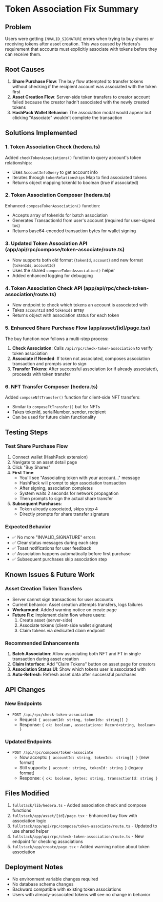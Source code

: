 # Token Association Fix Summary

## Problem
Users were getting `INVALID_SIGNATURE` errors when trying to buy shares or receiving tokens after asset creation. This was caused by Hedera's requirement that accounts must explicitly associate with tokens before they can receive them.

## Root Causes
1. **Share Purchase Flow**: The buy flow attempted to transfer tokens without checking if the recipient account was associated with the token first
2. **Asset Creation Flow**: Server-side token transfers to creator account failed because the creator hadn't associated with the newly created tokens
3. **HashPack Wallet Behavior**: The association modal would appear but clicking "Associate" wouldn't complete the transaction

## Solutions Implemented

### 1. Token Association Check (hedera.ts)
Added `checkTokenAssociations()` function to query account's token relationships:
- Uses `AccountInfoQuery` to get account info
- Iterates through `tokenRelationships` Map to find associated tokens
- Returns object mapping tokenId to boolean (true if associated)

### 2. Token Association Composer (hedera.ts)
Enhanced `composeTokenAssociation()` function:
- Accepts array of tokenIds for batch association
- Generates TransactionId from user's account (required for user-signed txs)
- Returns base64-encoded transaction bytes for wallet signing

### 3. Updated Token Association API (app/api/rpc/compose/token-associate/route.ts)
- Now supports both old format (`tokenId`, `account`) and new format (`tokenIds`, `accountId`)
- Uses the shared `composeTokenAssociation()` helper
- Added enhanced logging for debugging

### 4. Token Association Check API (app/api/rpc/check-token-association/route.ts)
- New endpoint to check which tokens an account is associated with
- Takes `accountId` and `tokenIds` array
- Returns object with association status for each token

### 5. Enhanced Share Purchase Flow (app/asset/[id]/page.tsx)
The buy function now follows a multi-step process:
1. **Check Association**: Calls `/api/rpc/check-token-association` to verify token association
2. **Associate if Needed**: If token not associated, composes association transaction and prompts user to sign
3. **Transfer Tokens**: After successful association (or if already associated), proceeds with token transfer

### 6. NFT Transfer Composer (hedera.ts)
Added `composeNftTransfer()` function for client-side NFT transfers:
- Similar to `composeFtTransfer()` but for NFTs
- Takes tokenId, serialNumber, sender, recipient
- Can be used for future claim functionality

## Testing Steps

### Test Share Purchase Flow
1. Connect wallet (HashPack extension)
2. Navigate to an asset detail page
3. Click "Buy Shares"
4. **First Time**: 
   - You'll see "Associating token with your account..." message
   - HashPack will prompt to sign association transaction
   - After signing, association completes
   - System waits 2 seconds for network propagation
   - Then prompts to sign the actual share transfer
5. **Subsequent Purchases**:
   - Token already associated, skips step 4
   - Directly prompts for share transfer signature

### Expected Behavior
- ✅ No more "INVALID_SIGNATURE" errors
- ✅ Clear status messages during each step
- ✅ Toast notifications for user feedback
- ✅ Association happens automatically before first purchase
- ✅ Subsequent purchases skip association step

## Known Issues & Future Work

### Asset Creation Token Transfers
- Server cannot sign transactions for user accounts
- Current behavior: Asset creation attempts transfers, logs failures
- **Workaround**: Added warning notice on create page
- **Future Fix**: Implement claim flow where users:
  1. Create asset (server-side)
  2. Associate tokens (client-side wallet signature)
  3. Claim tokens via dedicated claim endpoint

### Recommended Enhancements
1. **Batch Association**: Allow associating both NFT and FT in single transaction during asset creation
2. **Claim Interface**: Add "Claim Tokens" button on asset page for creators
3. **Association Status UI**: Show which tokens user is associated with
4. **Auto-Refresh**: Refresh asset data after successful purchases

## API Changes

### New Endpoints
- `POST /api/rpc/check-token-association`
  - Request: `{ accountId: string, tokenIds: string[] }`
  - Response: `{ ok: boolean, associations: Record<string, boolean> }`

### Updated Endpoints
- `POST /api/rpc/compose/token-associate`
  - Now accepts: `{ accountId: string, tokenIds: string[] }` (new format)
  - Still supports: `{ account: string, tokenId: string }` (legacy format)
  - Response: `{ ok: boolean, bytes: string, transactionId: string }`

## Files Modified
1. `fullstack/lib/hedera.ts` - Added association check and compose functions
2. `fullstack/app/asset/[id]/page.tsx` - Enhanced buy flow with association logic
3. `fullstack/app/api/rpc/compose/token-associate/route.ts` - Updated to use shared helper
4. `fullstack/app/api/rpc/check-token-association/route.ts` - New endpoint for checking associations
5. `fullstack/app/create/page.tsx` - Added warning notice about token association

## Deployment Notes
- No environment variable changes required
- No database schema changes
- Backward compatible with existing token associations
- Users with already-associated tokens will see no change in behavior
